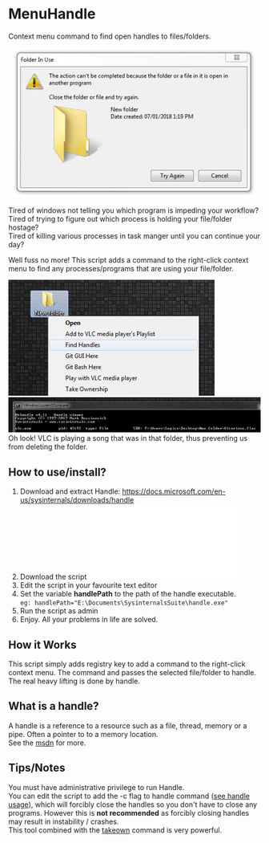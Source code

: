 # MenuHandle
Context menu command to find open handles to files/folders.

![](/docs/folder%20in%20use.PNG)

Tired of windows not telling you which program is impeding your workflow? </br>
Tired of trying to figure out which process is holding your file/folder hostage? </br>
Tired of killing various processes in task manger until you can continue your day? </br>

Well fuss no more! This script adds a command to the right-click context menu to find any processes/programs that are using your file/folder.

![](/docs/menu%20command.PNG)
![](/docs/handle.PNG)
Oh look! VLC is playing a song that was in that folder, thus preventing us from deleting the folder.

## How to use/install?    
1. Download and extract Handle: https://docs.microsoft.com/en-us/sysinternals/downloads/handle    
2. Download the script ![handle menu command.bat](handle%20menu%20command.bat)   
3. Edit the script in your favourite text editor    
4. Set the variable **handlePath** to the path of the handle executable. </br>
   ``` eg: handlePath="E:\Documents\SysinternalsSuite\handle.exe" ```
5. Run the script as admin    
6. Enjoy. All your problems in life are solved.

## How it Works
This script simply adds registry key to add a command to the right-click context menu. The command and passes the selected file/folder to handle. The real heavy lifting is done by handle.


## What is a handle? 
A handle is a reference to a resource such as a file, thread, memory or a pipe. Often a pointer to to a memory location. </br>
See the [msdn](https://msdn.microsoft.com/en-us/library/windows/desktop/ms724457(v=vs.85).aspx) for more.

## Tips/Notes
You must have administrative privilege to run Handle.</br>
You can edit the script to add the -c flag to handle command ([see handle usage](https://docs.microsoft.com/en-us/sysinternals/downloads/handle#usage)), which will forcibly close the handles so you don't have to close any programs. However this is **not recommended** as forcibly closing handles may result in instability / crashes. </br>
This tool combined with the [takeown](https://gist.github.com/0XDE57/38957c935788926416ba20b6bec6fa43) command is very powerful.
